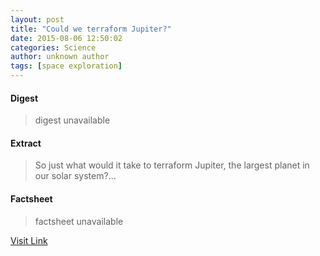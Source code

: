 ```yaml
---
layout: post
title: "Could we terraform Jupiter?"
date: 2015-08-06 12:50:02
categories: Science
author: unknown author
tags: [space exploration]
---
```



#### Digest
>digest unavailable

#### Extract
>So just what would it take to terraform Jupiter, the largest planet in our solar system?...

#### Factsheet
>factsheet unavailable

[Visit Link](http://phys.org/news/2015-08-terraform-jupiter.html)


